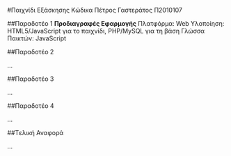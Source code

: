 #Παιχνίδι Εξάσκησης Κώδικα
Πέτρος Γαστεράτος
Π2010107

##Παραδοτέο 1
**Προδιαγραφές Εφαρμογής**
Πλατφόρμα: Web
Υλοποίηση: HTML5/JavaScript για το παιχνίδι, PHP/MySQL για τη βάση
Γλώσσα Παικτών: JavaScript

##Παραδοτέο 2

...

##Παραδοτέο 3

...

##Παραδοτέο 4

...

##Tελική Αναφορά

...
